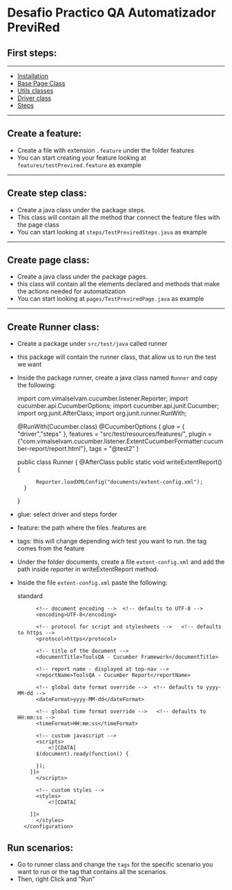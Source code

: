 Desafio Practico QA Automatizador PreviRed
=


First steps:
-
-------------

- [Installation](documents/info/Installation.md)
- [Base Page Class](documents/info/bp_creations.md)
- [Utils classes](documents/info/utilsCreation.md)
- [Driver class](documents/info/driverCreation.md)
- [Steps](documents/info/steps.md)

---------------

Create a feature:
-
- Create a file with extension `.feature` under the folder features
- You can start creating your feature looking at `features/testPrevired.feature` as example
-----------------
Create step class:
-
- Create a java class under the package steps. 
- This class will contain all the method thar connect the feature files with the page class
- You can start looking at `steps/TestPreviredSteps.java` as example

---------------------
Create page class:
-
- Create a java class under the package pages.
- this class will contain all the elements declared and methods that make the actions needed for automatization
- You can start looking at `pages/TestPreviredPage.java` as example
-------------------

Create Runner class:
- 
- Create a package under `src/test/java` called runner
- this package will contain the runner class, that allow us to run the test we want
- Inside the package runner, create a java class named `Runner` and copy the following:


    import com.vimalselvam.cucumber.listener.Reporter;
    import cucumber.api.CucumberOptions;
    import cucumber.api.junit.Cucumber;
    import org.junit.AfterClass;
    import org.junit.runner.RunWith;
    
    @RunWith(Cucumber.class)
    @CucumberOptions
    (       glue = { "driver","steps" }, features = "src/test/resources/features/",
    plugin = {"com.vimalselvam.cucumber.listener.ExtentCucumberFormatter:cucumber-report/report.html"},
    tags = "@test2"
    )
    
    public class Runner {
    @AfterClass
    public static void writeExtentReport() {
    
            Reporter.loadXMLConfig("documents/extent-config.xml");
        }
    }

- glue: select driver and steps forder
- feature: the path where the files .features are
- tags: this will change depending wich test you want to run. the tag comes from the feature


- Under the folder documents, create a file `extent-config.xml` and add the path inside reporter in writeExtentReport method.
- Inside the file `extent-config.xml` paste the following:



    <?xml version="1.0" encoding="UTF-8"?>
    <extentreports>
        <configuration>
            <!-- report theme --> <!-- standard, dark -->
            <theme>standard</theme>
    
            <!-- document encoding -->  <!-- defaults to UTF-8 -->
            <encoding>UTF-8</encoding>
    
            <!-- protocol for script and stylesheets -->   <!-- defaults to https -->
            <protocol>https</protocol>
    
            <!-- title of the document -->
            <documentTitle>ToolsQA - Cucumber Framework</documentTitle>
    
            <!-- report name - displayed at top-nav -->
            <reportName>ToolsQA - Cucumber Report</reportName>
    
            <!-- global date format override -->  <!-- defaults to yyyy-MM-dd -->
            <dateFormat>yyyy-MM-dd</dateFormat>
    
            <!-- global time format override -->   <!-- defaults to HH:mm:ss -->
            <timeFormat>HH:mm:ss</timeFormat>
    
            <!-- custom javascript -->
            <scripts>
                <![CDATA[
            $(document).ready(function() {
    
            });
          ]]>
            </scripts>
    
            <!-- custom styles -->
            <styles>
                <![CDATA[
    
          ]]>
            </styles>
        </configuration>
    </extentreports>



Run scenarios:
- 

- Go to runner class and change the `tags` for the specific scenario you want to run
or the tag that contains all the scenarios.
- Then, right Click and "Run"